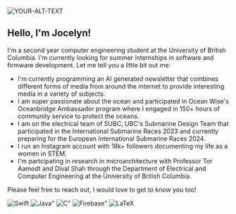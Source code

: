 <picture>
 <source media="(prefers-color-scheme: dark)" srcset="![Blue Gradient Header Banner](https://github.com/joce04/joce04/assets/72326049/a3999ad6-dddc-4a09-a302-c91914efb154)">
 <source media="(prefers-color-scheme: light)" srcset="![Blue Gradient Header Banner](https://github.com/joce04/joce04/assets/72326049/a3999ad6-dddc-4a09-a302-c91914efb154)">
 <img alt="YOUR-ALT-TEXT" src="![Blue Gradient Header Banner](https://github.com/joce04/joce04/assets/72326049/60762018-c90b-4362-8002-bf6f2232ffa4)">
</picture>

## Hello, I'm Jocelyn!
I'm a second year computer engineering student at the University of British Columbia. I'm currently looking for summer internships in software and firmware development. Let me tell you a little bit out me:

- I'm currently programming an AI generated newsletter that combines different forms of media from around the internet to provide interesting media in a variety of subjects.
- I am super passionate about the ocean and participated in Ocean Wise's Oceanbridge Ambassador program where I engaged in 150+ hours of community service to protect the oceans.
- I am on the electrical team of SUBC, UBC's Submarine Design Team that participated in the International Submarine Races 2023 and currently preparing for the European International Submarine Races 2024.
- I run an Instagram account with 18k+ followers documenting my life as a women in STEM.
- I'm partcipating in research in microarchitecture with Professor Tor Aamodt and Dival Shah through the Department of Electrical and Computer Engineering at the University of British Columbia.

Please feel free to reach out, I would love to get to know you too! 

![Swift](https://img.shields.io/badge/swift-F54A2A?style=for-the-badge&logo=swift&logoColor=white)
![Java](https://img.shields.io/badge/java-%23ED8B00.svg?style=for-the-badge&logo=openjdk&logoColor=white)"
![C](https://img.shields.io/badge/c-%2300599C.svg?style=for-the-badge&logo=c&logoColor=white)"
![Firebase](https://img.shields.io/badge/Firebase-039BE5?style=for-the-badge&logo=Firebase&logoColor=white)"
![LaTeX](https://img.shields.io/badge/latex-%23008080.svg?style=for-the-badge&logo=latex&logoColor=white)

